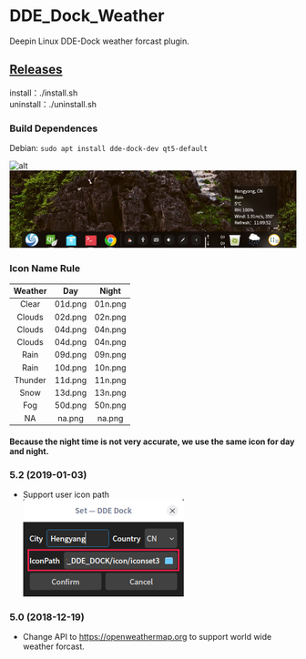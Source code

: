 # DDE_Dock_Weather
Deepin Linux DDE-Dock weather forcast plugin.  
## [Releases](../../releases/)  
install：./install.sh  
uninstall：./uninstall.sh  
### Build Dependences
Debian: `sudo apt install dde-dock-dev qt5-default`

![alt](preview.png)  
![alt](FashionMode.png)  

### Icon Name Rule

| Weather | Day | Night |
| :-----: | :-: | :---: |
| Clear | 01d.png | 01n.png |
| Clouds | 02d.png | 02n.png |
| Clouds | 04d.png | 04n.png |
| Clouds | 04d.png | 04n.png |
| Rain | 09d.png | 09n.png |
| Rain | 10d.png | 10n.png |
| Thunder | 11d.png | 11n.png |
| Snow | 13d.png | 13n.png|
| Fog | 50d.png | 50n.png |
| NA | na.png | na.png |

#### Because the night time is not very accurate, we use the same icon for day and night.

### 5.2 (2019-01-03)
* Support user icon path  
![alt](iconpath.png)

### 5.0 (2018-12-19)
* Change API to https://openweathermap.org to support world wide weather forcast. 